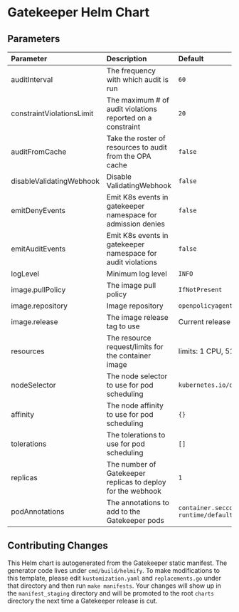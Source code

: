 # Gatekeeper Helm Chart

## Parameters

| Parameter                 | Description                                                 | Default                                                                   |
| :------------------------ | :---------------------------------------------------------- | :------------------------------------------------------------------------ |
| auditInterval             | The frequency with which audit is run                       | `60`                                                                      |
| constraintViolationsLimit | The maximum # of audit violations reported on a constraint  | `20`                                                                      |
| auditFromCache            | Take the roster of resources to audit from the OPA cache    | `false`                                                                   |
| disableValidatingWebhook  | Disable ValidatingWebhook                                   | `false`                                                                   |
| emitDenyEvents            | Emit K8s events in gatekeeper namespace for admission denies| `false`                                                                   |
| emitAuditEvents           | Emit K8s events in gatekeeper namespace for audit violations| `false`                                                                   |
| logLevel                  | Minimum log level                                           | `INFO`                                                                    |
| image.pullPolicy          | The image pull policy                                       | `IfNotPresent`                                                            |
| image.repository          | Image repository                                            | `openpolicyagent/gatekeeper`                                              |
| image.release             | The image release tag to use                                | Current release version: `v3.1.0-beta.10`                                 |
| resources                 | The resource request/limits for the container image         | limits: 1 CPU, 512Mi, requests: 100mCPU, 256Mi                            |
| nodeSelector              | The node selector to use for pod scheduling                 | `kubernetes.io/os: linux`                                                 |
| affinity                  | The node affinity to use for pod scheduling                 | `{}`                                                                      |
| tolerations               | The tolerations to use for pod scheduling                   | `[]`                                                                      |
| replicas                  | The number of Gatekeeper replicas to deploy for the webhook | `1`                                                                       |
| podAnnotations            | The annotations to add to the Gatekeeper pods               | `container.seccomp.security.alpha.kubernetes.io/manager: runtime/default` |

## Contributing Changes

This Helm chart is autogenerated from the Gatekeeper static manifest. The
generator code lives under `cmd/build/helmify`. To make modifications to this
template, please edit `kustomization.yaml` and `replacements.go` under that
directory and then run `make manifests`. Your changes will show up in the
`manifest_staging` directory and will be promoted to the root `charts` directory
the next time a Gatekeeper release is cut.
